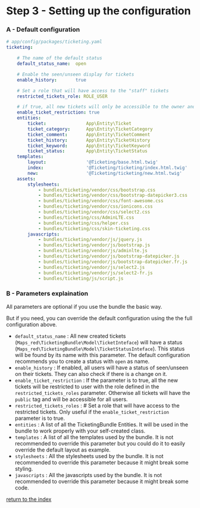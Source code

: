 Step 3 - Setting up the configuration
=====================================

### A - Default configuration

```yaml
# app/config/packages/ticketing.yaml
ticketing:

    # The name of the default status
    default_status_name:  open

    # Enable the seen/unseen display for tickets
    enable_history:       true

    # Set a role that will have access to the "staff" tickets
    restricted_tickets_role: ROLE_USER

    # if true, all new tickets will only be accessible to the owner and the restricted_ticket_role. If false, all new tickets will be public
    enable_ticket_restriction: true
    entities:
        ticket:               App\Entity\Ticket
        ticket_category:      App\Entity\TicketCategory
        ticket_comment:       App\Entity\TicketComment
        ticket_history:       App\Entity\TicketHistory
        ticket_keyword:       App\Entity\TicketKeyword
        ticket_status:        App\Entity\TicketStatus
    templates:
        layout:               '@Ticketing/base.html.twig'
        index:                '@Ticketing/ticketing/index.html.twig'
        new:                  '@Ticketing/ticketing/new.html.twig'
    assets:
        stylesheets:
            - bundles/ticketing/vendor/css/bootstrap.css
            - bundles/ticketing/vendor/css/bootstrap-datepicker3.css
            - bundles/ticketing/vendor/css/font-awesome.css
            - bundles/ticketing/vendor/css/ionicons.css
            - bundles/ticketing/vendor/css/select2.css
            - bundles/ticketing/css/AdminLTE.css
            - bundles/ticketing/css/helper.css
            - bundles/ticketing/css/skin-ticketing.css
        javascripts:
            - bundles/ticketing/vendor/js/jquery.js
            - bundles/ticketing/vendor/js/bootstrap.js
            - bundles/ticketing/vendor/js/adminlte.js
            - bundles/ticketing/vendor/js/bootstrap-datepicker.js
            - bundles/ticketing/vendor/js/bootstrap-datepicker.fr.js
            - bundles/ticketing/vendor/js/select2.js
            - bundles/ticketing/vendor/js/select2-fr.js
            - bundles/ticketing/js/script.js
```

### B - Parameters explaination

All parameters are optional if you use the bundle the basic way.

But if you need, you can override the default configuration using the the full configuration above.

* ``default_status_name`` : All new created tickets (``Maps_red\TicketingBundle\Model\TicketInteface``) will have a
status (``Maps_red\TicketingBundle\Model\TicketStatusInteface``). This status will be found by its name with this parameter.
The default configuration recommends you to create a status with ``open`` as name.
* ``enable_history`` : If enabled, all users will have a status of seen/unseen on their tickets. 
They can also check if there is a change on it.
* ``enable_ticket_restriction`` : If the parameter is to true, all the new tickets will be restricted to user with the 
role defined in the ``restricted_tickets_roles`` parameter. Otherwise all tickets will have the ``public`` tag and will 
be accessible for all users.
* ``restricted_tickets_roles`` :  # Set a role that will have access to the restricted tickets. Only useful if the 
``enable_ticket_restriction`` parameter is to true.
* ``entities`` : A list of all the TicketingBundle Entities. It will be used in the bundle to work properly with your 
self-created class.
* ``templates`` : A list of all the templates used by the bundle. It is not recommended to override this parameter but 
you could do it to easily override the default layout as example.  
* ``stylesheets`` : All the stylesheets used by the bundle. It is not recommended to override this parameter because
it might break some styling.
* ``javascripts`` : All the javascripts used by the bundle. It is not recommended to override this parameter because
it might break some code.


[return to the index](../README.md)